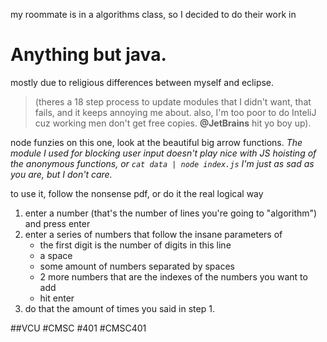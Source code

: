 my roommate is in a algorithms class, so I decided to do their work in
# Anything but java.

mostly due to religious differences between myself and eclipse.

> (theres a 18 step process to update modules that I didn't want, that fails, and it keeps annoying me about. also, I'm too poor to do InteliJ cuz working men don't get free copies. **@JetBrains** hit yo boy up).

node funzies on this one, look at the beautiful big arrow functions. *The module I used for blocking user input doesn't play nice with JS hoisting of the anonymous functions, or `cat data | node index.js` I'm just as sad as you are, but I don't care.*


to use it, follow the nonsense pdf, or do it the real logical way

1. enter a number (that's the number of lines you're going to "algorithm") and press enter
2. enter a series of numbers that follow the insane parameters of
    - the first digit is the number of digits in this line
    - a space
    - some amount of numbers separated by spaces
    - 2 more numbers that are the indexes of the numbers you want to add
    - hit enter
3. do that the amount of times you said in step 1.


##VCU #CMSC #401 #CMSC401 
